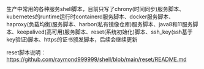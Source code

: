生产中常用的各种服务shell脚本，目前只写了chrony(时间同步)服务脚本、kubernetes的runtime运行时containerd服务脚本、docker服务脚本、haproxy(负载均衡)服务脚本、harbor(私有镜像仓库)服务脚本、java8和11服务脚本、keepalived(高可用)服务脚本、reset(系统初始化)脚本、ssh_key(ssh基于key验证)脚本、https的证书颁发脚本，后续会继续更新

reset脚本说明：https://github.com/raymond999999/shell/blob/main/reset/README.md
